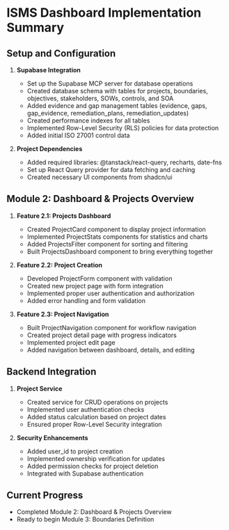 # ISMS Dashboard Implementation Summary

## Setup and Configuration
1. **Supabase Integration**
   - Set up the Supabase MCP server for database operations
   - Created database schema with tables for projects, boundaries, objectives, stakeholders, SOWs, controls, and SOA
   - Added evidence and gap management tables (evidence, gaps, gap_evidence, remediation_plans, remediation_updates)
   - Created performance indexes for all tables
   - Implemented Row-Level Security (RLS) policies for data protection
   - Added initial ISO 27001 control data

2. **Project Dependencies**
   - Added required libraries: @tanstack/react-query, recharts, date-fns
   - Set up React Query provider for data fetching and caching
   - Created necessary UI components from shadcn/ui

## Module 2: Dashboard & Projects Overview
1. **Feature 2.1: Projects Dashboard**
   - Created ProjectCard component to display project information
   - Implemented ProjectStats components for statistics and charts
   - Added ProjectsFilter component for sorting and filtering
   - Built ProjectsDashboard component to bring everything together

2. **Feature 2.2: Project Creation**
   - Developed ProjectForm component with validation
   - Created new project page with form integration
   - Implemented proper user authentication and authorization
   - Added error handling and form validation

3. **Feature 2.3: Project Navigation**
   - Built ProjectNavigation component for workflow navigation
   - Created project detail page with progress indicators
   - Implemented project edit page
   - Added navigation between dashboard, details, and editing

## Backend Integration
1. **Project Service**
   - Created service for CRUD operations on projects
   - Implemented user authentication checks
   - Added status calculation based on project dates
   - Ensured proper Row-Level Security integration

2. **Security Enhancements**
   - Added user_id to project creation
   - Implemented ownership verification for updates
   - Added permission checks for project deletion
   - Integrated with Supabase authentication

## Current Progress
- Completed Module 2: Dashboard & Projects Overview
- Ready to begin Module 3: Boundaries Definition
